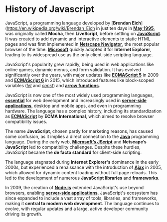 # History of Javascript

JavaScript, a programming language developed by [**Brendan Eich**](https://en.wikipedia.org/wiki/Brendan_Eich in just ten days in [**May 1995**](https://www.w3.org/History.html), was originally called **Mocha**, then **LiveScript**, before settling on [**JavaScript**](https://en.wikipedia.org/wiki/JavaScript). It was created to add dynamic and interactive elements to static HTML pages and was first implemented in [**Netscape Navigator**](https://en.wikipedia.org/wiki/Netscape_Navigator), the most popular browser of the time. [**Microsoft**](https://en.wikipedia.org/wiki/Internet_Explorer) quickly adopted it for **Internet Explorer**, leading to its widespread use as the only client-side scripting language.

JavaScript's popularity grew rapidly, being used in web applications like online games, dynamic menus, and form validation. It has evolved significantly over the years, with major updates like [**ECMAScript 5**](https://developer.mozilla.org/en-US/docs/Web/JavaScript/Reference/Global_Objects) in 2009 and [**ECMAScript 6**](https://developer.mozilla.org/en-US/docs/Web/JavaScript/Reference/Global_Objects) in 2015, which introduced features like block-scoped variables ([_let_](https://developer.mozilla.org/en-US/docs/Web/JavaScript/Reference/Statements/let) and [_const_](https://developer.mozilla.org/en-US/docs/Web/JavaScript/Reference/Statements/const)) and [**arrow functions**](https://developer.mozilla.org/en-US/docs/Web/JavaScript/Reference/Functions/Arrow_functions).

JavaScript is now one of the most widely used programming languages, [**essential**](https://developer.mozilla.org/en-US/docs/Web/JavaScript) for web development and increasingly used in [**server-side applications**](https://nodejs.org/en/), desktop and mobile apps, and even in programming hardware. The language has a complex history, including its standardization as [**ECMAScript**](https://www.ecma-international.org/) by **ECMA International**, which aimed to resolve browser compatibility issues.

The name **JavaScript**, chosen partly for marketing reasons, has caused some confusion, as it implies a direct connection to the [**Java**](https://en.wikipedia.org/wiki/Java_(programming_language)) programming language. During the early web, [**Microsoft’s JScript**](https://en.wikipedia.org/wiki/JScript) and **Netscape’s JavaScript** led to compatibility challenges. Despite these hurdles, JavaScript became the **de facto standard** for client-side scripting.

The language stagnated during **Internet Explorer's** dominance in the early 2000s, but experienced a renaissance with the introduction of [**Ajax**](https://developer.mozilla.org/en-US/docs/Web/Guide/AJAX) in 2005, which allowed for dynamic content loading without full page reloads. This led to the development of numerous **JavaScript libraries** and **frameworks**.

In 2009, the creation of [**Node.js**](https://nodejs.org/en/) extended JavaScript's use beyond browsers, enabling [**server-side applications**](https://nodejs.org/en/). JavaScript's ecosystem has since expanded to include a vast array of tools, libraries, and frameworks, making it **central to modern web development**. The language continues to evolve, with regular updates and a large, active developer community driving its growth.
